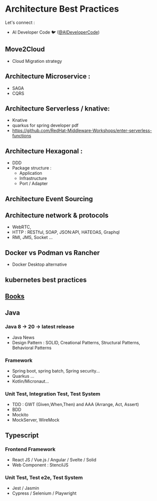 # Architecture Best Practices
Let's connect : 
- AI Developer Code 🐦 ([@AIDeveloperCode](https://twitter.com/AIDeveloperCode))
## Move2Cloud
- Cloud Migration strategy

## Architecture Microservice : 
  - SAGA
  - CQRS
## Architecture Serverless / knative:
- Knative 
- quarkus for spring developer pdf
- https://github.com/RedHat-Middleware-Workshops/enter-serverless-functions

 
## Architecture Hexagonal : 
  - DDD 
  - Package structure : 
    - Application
    - Infrastructure
    - Port / Adapter

## Architecture Event Sourcing

## Architecture network & protocols
- WebRTC,
- HTTP : RESTful, SOAP, JSON:API, HATEOAS, Graphql
- RMI, JMS, Socket ...

## Docker vs Podman vs Rancher
- Docker Desktop alternative

## kubernetes best practices


## [Books](./books/README.md)

## Java
### Java 8 -> 20 -> latest release
- Java News
- Design Pattern : SOLID, Creational Patterns, Structural Patterns, Behavioral Patterns

### Framework
- Spring boot, spring batch, Spring security...
- Quarkus ...
- Kotlin/Micronaut...

### Unit Test, Integration Test, Test System
- TDD : GWT (Given,When,Then) and AAA (Arrange, Act, Assert)
- BDD
- Mockito
- MockServer, WireMock

## Typescript
### Frontend Framework
  - React JS / Vue.js / Angular / Svelte / Solid
  - Web Component : StencilJS
### Unit Test, Test e2e, Test System
- Jest / Jasmin
- Cypress / Selenium / Playwright


